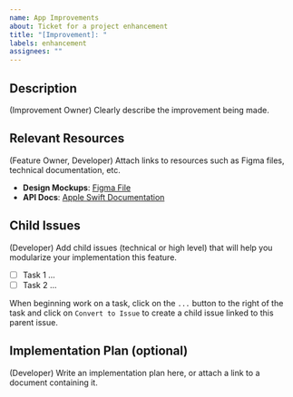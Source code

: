 ```yaml
---
name: App Improvements
about: Ticket for a project enhancement
title: "[Improvement]: "
labels: enhancement
assignees: ""
---
```


## Description

(Improvement Owner) Clearly describe the improvement being made.

## Relevant Resources

(Feature Owner, Developer) Attach links to resources such as Figma files, technical documentation, etc.

- **Design Mockups**: [Figma File](https://www.figma.com/)
- **API Docs**: [Apple Swift Documentation](https://developer.apple.com/documentation/swift/)

## Child Issues

(Developer) Add child issues (technical or high level) that will help you modularize your implementation this feature.

- [ ] Task 1 ...
- [ ] Task 2 ...

When beginning work on a task, click on the `...` button to the right of the task and click on `Convert to Issue` to create a child issue linked to this parent issue.

## Implementation Plan (optional)

(Developer) Write an implementation plan here, or attach a link to a document containing it.
